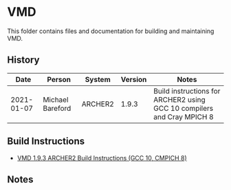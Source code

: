 VMD
===

This folder contains files and documentation for building and maintaining VMD.

History
-------

Date | Person | System | Version | Notes
---- | -------|--------|---------|------
2021-01-07 | Michael Bareford | ARCHER2 | 1.9.3 | Build instructions for ARCHER2 using GCC 10 compilers and Cray MPICH 8

Build Instructions
------------------

* [VMD 1.9.3 ARCHER2 Build Instructions (GCC 10, CMPICH 8)](build_vmd_1.9.3_archer2_gcc10.md)

Notes
-----

